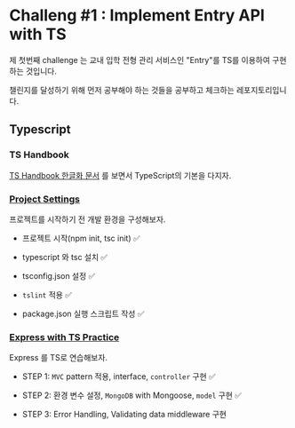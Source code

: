 # Challeng #1 : Implement Entry API with TS

제 첫번째 challenge 는 교내 입학 전형 관리 서비스인 "Entry"를 TS를 이용하여 구현하는 것입니다. 

챌린지를 달성하기 위해 먼저 공부해야 하는 것들을 공부하고 체크하는 레포지토리입니다.

## Typescript 

### TS Handbook

[TS Handbook 한글화 문서](<https://typescript-kr.github.io/>) 를 보면서 TypeScript의 기본을 다지자.



### [Project Settings](https://github.com/huewilliams/challenge1-Entry4.0/tree/master/TypeScript/Project%20Settings)

프로젝트를 시작하기 전 개발 환경을 구성해보자.

* 프로젝트 시작(npm init, tsc init) ✅

- typescript 와 tsc 설치 ✅

- tsconfig.json 설정 ✅

- `tslint` 적용 ✅

- package.json 실행 스크립트 작성 ✅

  

### [Express with TS Practice](https://github.com/huewilliams/challenge1-Entry4.0/tree/master/TypeScript/Express%20with%20TS%20Practice)

Express 를 TS로 연습해보자. 

* STEP 1: `MVC` pattern 적용, interface, `controller` 구현 ✅
* STEP 2: 환경 변수 설정, `MongoDB` with Mongoose, `model` 구현  ✅

* STEP 3: Error Handling, Validating data middleware 구현

